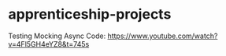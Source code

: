 # apprenticeship-projects

Testing
Mocking Async Code: https://www.youtube.com/watch?v=4Fl5GH4eYZ8&t=745s
